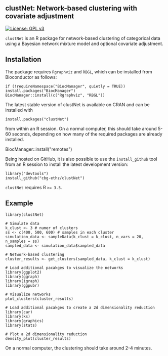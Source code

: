 clustNet: Network-based clustering with covariate adjustment
-----------

[![License: GPL v3](https://img.shields.io/badge/License-GPLv3-blue.svg)](https://www.gnu.org/licenses/gpl-3.0)

`clustNet` is an R package for network-based clustering of categorical data using a Bayesian network mixture model and optional covariate adjustment.

Installation
-----------

The package requires `Rgraphviz` and `RBGL`, which can be installed from Bioconductor as follows:

```{r eval=FALSE}
if (!requireNamespace("BiocManager", quietly = TRUE)) install.packages("BiocManager")
BiocManager::install(c("Rgraphviz", "RBGL"))
```

The latest stable version of clustNet is available on CRAN and can be installed with

```{r eval=FALSE}
install.packages("clustNet")
```
from within an R session. On a normal computer, this should take around 5-60 seconds, depending on how many of the required packages are already installed.

BiocManager::install("remotes")

Being hosted on GitHub, it is also possible to use the `install_github` tool from an R session to install the latest development version:

```{r eval=FALSE}
library("devtools")
install_github("cbg-ethz/clustNet")
```

`clustNet` requires R `>= 3.5`.


Example
-------

```{r eval=FALSE}
library(clustNet)

# Simulate data
k_clust <- 3 # numer of clusters
ss <- c(400, 500, 600) # samples in each cluster
simulation_data <- sampleData(k_clust = k_clust, n_vars = 20, n_samples = ss)
sampled_data <- simulation_data$sampled_data

# Network-based clustering
cluster_results <- get_clusters(sampled_data, k_clust = k_clust)

# Load additional pacakges to visualize the networks
library(ggplot2)
library(ggraph)
library(igraph)
library(ggpubr)

# Visualize networks
plot_clusters(cluster_results)

# Load additional pacakges to create a 2d dimensionality reduction
library(car)
library(ks)
library(graphics)
library(stats)

# Plot a 2d dimensionality reduction
density_plot(cluster_results)

```

On a normal computer, the clustering should take around 2-4 minutes.
